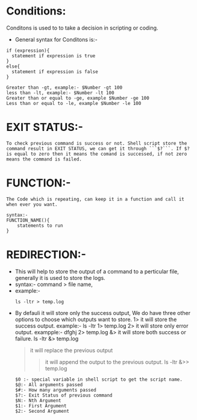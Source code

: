 # Conditions:
Conditons is used to to take a decision in scripting or coding.

* General syntax for Conditons is:-
```
if (expression){
  statement if expression is true
} 
else{
  statement if expression is false
}
```
```
Greater than -gt, example:- $Number -gt 100
less than -lt, example:- $Number -lt 100
Greater than or equal to -ge, example $Number -ge 100
Less than or equal to -le, example $Number -le 100
```
# EXIT STATUS:-
    To check previous command is success or not. Shell script store the command result in EXIT STATUS, we can get it through ```$?```. If $? is equal to zero then it means the comand is successed, if not zero means the command is failed.
# FUNCTION:-
    The Code which is repeating, can keep it in a function and call it when ever you want.
```
syntax:-
FUNCTION_NAME(){
    statements to run
}
```
# REDIRECTION:- 
* This will help to store the output of a command to a perticular file, generally it is used to store the logs.
* syntax:- command > file name, 
* example:- 
    ```
    ls -ltr > temp.log
    ```
* By defauli it will store only the success output, We do have three other options to choose which outputs want to store.
  1> it will store the success output. example:- ls -ltr 1> temp.log
  2> it will store only error output. exampple:- dfghj 2> temp.log
  &> it will store both success or failure. ls -ltr &> temp.log
  > it will replace the previous output
  >> it will append the output to the previous output. ls -ltr &>> temp.log
  ```
  $0 :- special variable in shell script to get the script name.
  $@:- All arguments passed
  $#:- How many arguments passed
  $?:- Exit Status of previous command
  $N:- Nth Argument
  $1:- First Argument
  $2:- Second Argument

  ```


